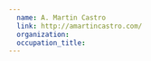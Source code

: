 ```yaml
---
  name: A. Martin Castro
  link: http://amartincastro.com/
  organization:
  occupation_title:
---
```


